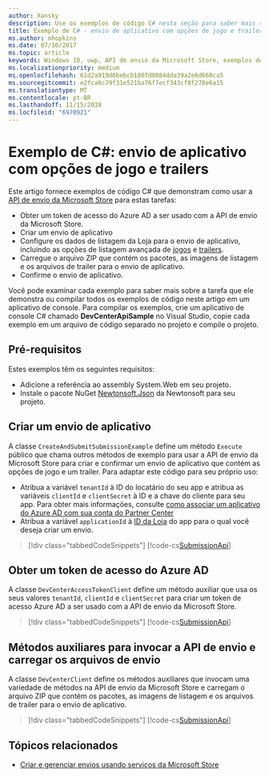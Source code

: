 ```yaml
---
author: Xansky
description: Use os exemplos de código C# nesta seção para saber mais sobre como enviar opções de jogo e trailers usando a API de envio da Microsoft Store.
title: Exemplo de C# - envio de aplicativo com opções de jogo e trailers
ms.author: mhopkins
ms.date: 07/10/2017
ms.topic: article
keywords: Windows 10, uwp, API de envio da Microsoft Store, exemplos de código, opções de jogos, trailers, listagens avançadas, C#
ms.localizationpriority: medium
ms.openlocfilehash: 61d2a919d6bebcb1807d8084dda39a2e6d660ca5
ms.sourcegitcommit: e2fca6c79f31e521ba76f7ecf343cf8f278e6a15
ms.translationtype: MT
ms.contentlocale: pt-BR
ms.lasthandoff: 11/15/2018
ms.locfileid: "6970921"
---
```

# <a name="c-sample-app-submission-with-game-options-and-trailers"></a>Exemplo de C#: envio de aplicativo com opções de jogo e trailers

Este artigo fornece exemplos de código C# que demonstram como usar a [API de envio da Microsoft Store](create-and-manage-submissions-using-windows-store-services.md) para estas tarefas:

* Obter um token de acesso do Azure AD a ser usado com a API de envio da Microsoft Store.
* Criar um envio de aplicativo
* Configure os dados de listagem da Loja para o envio de aplicativo, incluindo as opções de listagem avançada de [jogos](manage-app-submissions.md#gaming-options-object) e [trailers](manage-app-submissions.md#trailer-object).
* Carregue o arquivo ZIP que contém os pacotes, as imagens de listagem e os arquivos de trailer para o envio de aplicativo.
* Confirme o envio de aplicativo.

Você pode examinar cada exemplo para saber mais sobre a tarefa que ele demonstra ou compilar todos os exemplos de código neste artigo em um aplicativo de console. Para compilar os exemplos, crie um aplicativo de console C# chamado **DevCenterApiSample** no Visual Studio, copie cada exemplo em um arquivo de código separado no projeto e compile o projeto.

## <a name="prerequisites"></a>Pré-requisitos

Estes exemplos têm os seguintes requisitos:

* Adicione a referência ao assembly System.Web em seu projeto.
* Instale o pacote NuGet [Newtonsoft.Json](http://www.newtonsoft.com/json) da Newtonsoft para seu projeto.

<span id="create-app-submission" />

## <a name="create-an-app-submission"></a>Criar um envio de aplicativo

A classe ```CreateAndSubmitSubmissionExample``` define um método ```Execute``` público que chama outros métodos de exemplo para usar a API de envio da Microsoft Store para criar e confirmar um envio de aplicativo que contém as opções de jogo e um trailer. Para adaptar este código para seu próprio uso:

* Atribua a variável ```tenantId``` à ID do locatário do seu app e atribua as variáveis ```clientId``` e ```clientSecret``` à ID e a chave do cliente para seu app. Para obter mais informações, consulte [como associar um aplicativo do Azure AD com sua conta do Partner Center](create-and-manage-submissions-using-windows-store-services.md#how-to-associate-an-azure-ad-application-with-your-partner-center-account)
* Atribua a variável ```applicationId``` à [ID da Loja](in-app-purchases-and-trials.md#store-ids) do app para o qual você deseja criar um envio.

> [!div class="tabbedCodeSnippets"]
[!code-cs[SubmissionApi](./code/StoreServicesExamples_SubmissionAdvancedListings/cs/CreateAndSubmitSubmissionExample.cs#CreateAndSubmitSubmissionExample)]

<span id="token" />

## <a name="obtain-an-azure-ad-access-token"></a>Obter um token de acesso do Azure AD

A classe ```DevCenterAccessTokenClient``` define um método auxiliar que usa os seus valores ```tenantId```, ```clientId``` e ```clientSecret``` para criar um token de acesso Azure AD a ser usado com a API de envio da Microsoft Store.

> [!div class="tabbedCodeSnippets"]
[!code-cs[SubmissionApi](./code/StoreServicesExamples_SubmissionAdvancedListings/cs/DevCenterAccessTokenClient.cs#DevCenterAccessTokenClient)]

<span id="utilities" />

## <a name="helper-methods-to-invoke-the-submission-api-and-upload-submission-files"></a>Métodos auxiliares para invocar a API de envio e carregar os arquivos de envio

A classe ```DevCenterClient``` define os métodos auxiliares que invocam uma variedade de métodos na API de envio da Microsoft Store e carregam o arquivo ZIP que contém os pacotes, as imagens de listagem e os arquivos de trailer para o envio de aplicativo.

> [!div class="tabbedCodeSnippets"]
[!code-cs[SubmissionApi](./code/StoreServicesExamples_SubmissionAdvancedListings/cs/DevCenterClient.cs#DevCenterClient)]

## <a name="related-topics"></a>Tópicos relacionados

* [Criar e gerenciar envios usando serviços da Microsoft Store](create-and-manage-submissions-using-windows-store-services.md)
